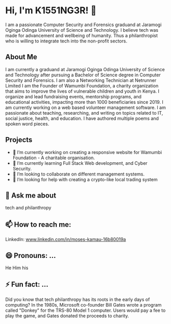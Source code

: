 # Hi, I'm K1551NG3R! 👋

I am a passionate Computer Security and Forensics graduand at Jaramogi Oginga Odinga University of Science and Technology.
I believe tech was made for advancement and wellbeing of humanity. Thus a philanthropist who is willing to integrate tech into the non-profit sectors.
<!--
**Pharaoh-Hacks/Pharaoh-Hacks** is a ✨ _special_ ✨ repository because its `README.md` (this file) appears on your GitHub profile.
-->

## About Me
I am currently a graduand at Jaramogi Oginga Odinga University of Science and Technology after pursuing a Bachelor of Science degree in Computer Security and Forensics.
I am also a Networking Technician at Netrunner Limited
I am the Founder of Wamumbi Foundation, a charity organization that aims to improve the lives of vulnerable children and youth in Kenya. 
I organize and lead fundraising events, mentorship programs, and educational activities, impacting more than 1000 beneficiaries since 2019. 
I am currently working on a web based volunteer management software. 
I am passionate about teaching, researching, and writing on topics related to IT, social justice, health, and education. 
I have authored multiple poems and spoken word pieces.

## Projects
- 🔭 I’m currently working on creating a responsive website for Wamumbi Foundation - A charitable organisation.
- 🌱 I’m currently learning Full Stack Web development, and Cyber Security.
- 👯 I’m looking to collaborate on different management systems. 
- 🤔 I’m looking for help with creating a crypto-like local trading system 

## 💬 Ask me about 
tech and philanthropy

## 📫 How to reach me:
LinkedIn: www.linkedin.com/in/moses-kamau-16b80019a

## 😄 Pronouns: ...
He
Him
his

## ⚡ Fun fact: ...
Did you know that tech philanthropy has its roots in the early days of computing? 
In the 1980s, Microsoft co-founder Bill Gates wrote a program called "Donkey" for the TRS-80 Model 1 computer.
Users would pay a fee to play the game, and Gates donated the proceeds to charity.
